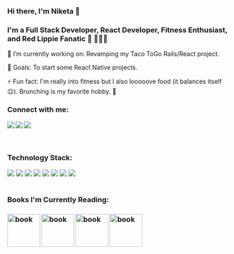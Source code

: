 ### Hi there, I'm Niketa 👋

### I'm a Full Stack Developer, React Developer, Fitness Enthusiast, and Red Lippie Fanatic 💄 💁🏽‍♀️

 🔭  I’m currently working on: Revamping my Taco ToGo Rails/React project.
 
 🥅  Goals: To start some React Native projects.
 
 ⚡  Fun fact: I'm really into fitness but I also looooove food (it balances itself 😉). Brunching is my favorite hobby. 🍾
 
 ### Connect with me:
 [<img src="https://img.shields.io/badge/LinkedIn-0077B5?style=for-the-badge&logo=linkedin&logoColor=white" align="left"/>][LinkedIn] 
 [<img src="https://img.shields.io/badge/Instagram-E4405F?style=for-the-badge&logo=instagram&logoColor=white" align="left"/>][Instagram]
 [<img src="https://img.shields.io/badge/Medium-12100E?style=for-the-badge&logo=medium&logoColor=white" align="left"/>][Medium]
 <br/>
 <br/>
 <br/>
 
 ### Technology Stack:
 <img src="https://img.shields.io/badge/HTML5-E34F26?style=for-the-badge&logo=html5&logoColor=white" /> <img src="https://img.shields.io/badge/CSS3-1572B6?style=for-the-badge&logo=css3&logoColor=white" /> <img src="https://img.shields.io/badge/JavaScript-323330?style=for-the-badge&logo=javascript&logoColor=F7DF1E" />  <img src="https://img.shields.io/badge/Ruby-CC342D?style=for-the-badge&logo=ruby&logoColor=white" /> <img src="https://img.shields.io/badge/Ruby_on_Rails-CC0000?style=for-the-badge&logo=ruby-on-rails&logoColor=white" /> <img src="https://img.shields.io/badge/React-20232A?style=for-the-badge&logo=react&logoColor=61DAFB" />  <img src="https://img.shields.io/badge/React_Router-CA4245?style=for-the-badge&logo=react-router&logoColor=white" /> <img src="https://img.shields.io/badge/MySQL-00000F?style=for-the-badge&logo=mysql&logoColor=white" />
 <br/>
 <br/>
 
 <h3>Books I'm Currently Reading:<h3/>
   <section>
     <img src="https://images-na.ssl-images-amazon.com/images/I/61mIq2iJUXL.jpg" alt="book" align="left" width="75"/>
     <img src="https://images-na.ssl-images-amazon.com/images/I/81oUPEIf6OL.jpg" alt="book" align="left" width="75"/>
     <img src="https://images-na.ssl-images-amazon.com/images/I/41Cprvgc77L._SX330_BO1,204,203,200_.jpg" alt="book" align="left" width="75"/>
     <img src="https://images-na.ssl-images-amazon.com/images/I/91p5b0UgbKL.jpg" alt="book" align="left" width="75"/>
   <section/>


<!--
**NiketaJen/niketajen** is a ✨ _special_ ✨ repository because its `README.md` (this file) appears on your GitHub profile.

Here are some ideas to get you started:

- 🔭 I’m currently working on ...
- 🌱 I’m currently learning ...
- 👯 I’m looking to collaborate on ...
- 🤔 I’m looking for help with ...
- 💬 Ask me about ...
- 📫 How to reach me: ...
- ⚡ Fun fact: I'm really into fitness but I also looooove food (it balances itself 😉). Brunching is my favorite hobby. 🍾
-->
[LinkedIn]:https://www.linkedin.com/in/niketajenerette/
[Instagram]:https://www.instagram.com/niketapatris/
[Medium]:https://medium.com/@niketapatris

